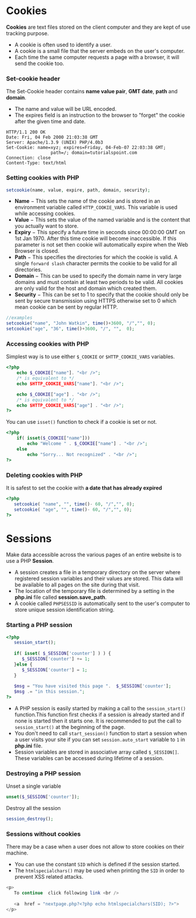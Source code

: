 # Cookies

**Cookies** are text files stored on the client computer and they are kept of use tracking purpose. 

* A cookie is often used to identify a user. 
* A cookie is a small file that the server embeds on the user's computer. 
* Each time the same computer requests a page with a browser, it will send the cookie too.

### Set-cookie header

The Set-Cookie header contains **name value pair**, **GMT date**, **path** and **domain**. 

* The name and value will be URL encoded. 
* The expires field is an instruction to the browser to "forget" the cookie after the given time 
  and date.

```
HTTP/1.1 200 OK
Date: Fri, 04 Feb 2000 21:03:38 GMT
Server: Apache/1.3.9 (UNIX) PHP/4.0b3
Set-Cookie: name=xyz; expires=Friday, 04-Feb-07 22:03:38 GMT; 
                 path=/; domain=tutorialspoint.com
Connection: close
Content-Type: text/html
```

### Setting cookies with PHP

```php
setcookie(name, value, expire, path, domain, security);
```

- **Name** − This sets the name of the cookie and is stored in an environment variable called `HTTP_COOKIE_VARS`. This variable is used while accessing cookies.
- **Value** − This sets the value of the named variable and is the content that you actually want to store.
- **Expiry** − This specify a future time in seconds since 00:00:00 GMT on 1st Jan 1970. After this time cookie will become inaccessible. If this parameter is not set then cookie will automatically expire when the Web Browser is closed.
- **Path** − This specifies the directories for which the cookie is valid. A single `forward slash` character permits the cookie to be valid for all directories.
- **Domain** − This can be used to specify the domain name in very large domains and must contain at least two periods to be valid. All cookies are only valid for the host and domain which created them.
- **Security** − This can be set to 1 to specify that the cookie should only be sent by secure transmission using HTTPS otherwise set to 0 which mean cookie can be sent by regular HTTP.

```php
//examples
setcookie("name", "John Watkin", time()+3600, "/","", 0);
setcookie("age", "36", time()+3600, "/", "",  0);
```

### Accessing cookies with PHP

Simplest way is to use either `$_COOKIE` or `$HTTP_COOKIE_VARS` variables.

```php
<?php
	echo $_COOKIE["name"]. "<br />";
	/* is equivalent to */
	echo $HTTP_COOKIE_VARS["name"]. "<br />";

	echo $_COOKIE["age"] . "<br />";
	/* is equivalent to */
	echo $HTTP_COOKIE_VARS["age"] . "<br />";
?>
```

You can use `isset()` function to check if a cookie is set or not.

```php
<?php
	if( isset($_COOKIE["name"]))
		echo "Welcome " . $_COOKIE["name"] . "<br />";
	else
		echo "Sorry... Not recognized" . "<br />";
?>
```

### Deleting cookies with PHP

It is safest to set the cookie with **a date that has already expired**

```php
<?php
   setcookie( "name", "", time()- 60, "/","", 0);
   setcookie( "age", "", time()- 60, "/","", 0);
?>
```



# Sessions

Make data accessible across the various pages of an entire website is to use a PHP **Session**.

* A session creates a file in a temporary directory on the server where registered session variables and their values are stored. This data will be available to all pages on the site during that visit.
* The location of the temporary file is determined by a setting in the **php.ini** file called **session.save_path**. 
* A cookie called `PHPSESSID` is automatically sent to the user's computer to store unique session identification string.

### Starting a PHP session

```php
<?php
   session_start();
   
   if( isset( $_SESSION['counter'] ) ) {
      $_SESSION['counter'] += 1;
   }else {
      $_SESSION['counter'] = 1;
   }
	
   $msg = "You have visited this page ".  $_SESSION['counter'];
   $msg .= "in this session.";
?>
```

* A PHP session is easily started by making a call to the `session_start()` function.This function first checks if a session is already started and if none is started then it starts one. It is recommended to put the call to `session_start()` at the beginning of the page.
* You don't need to call `start_session()` function to start a session when a user visits your site if you can set `session.auto_start` variable to `1` in **php.ini** file.
* Session variables are stored in associative array called `$_SESSION[]`. These variables can be accessed during lifetime of a session.

### Destroying a PHP session

Unset a single variable

```php
unset($_SESSION['counter']);
```

Destroy all the session

```php
session_destroy();
```

### Sessions without cookies

There may be a case when a user does not allow to store cookies on their machine. 

* You can use the constant `SID` which is defined if the session started. 
* The `htmlspecialchars()` may be used when printing the `SID` in order to prevent XSS related attacks.

```php
<p>
   To continue  click following link <br />
   
   <a  href = "nextpage.php?<?php echo htmlspecialchars(SID); ?>">
</p>
```

